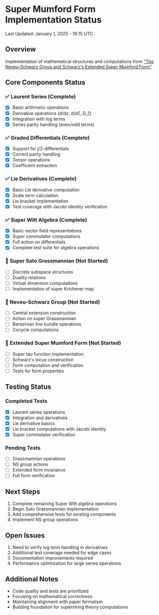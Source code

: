 # Super Mumford Form Implementation Status

Last Updated: January 1, 2025 - 19:15 UTC

## Overview
Implementation of mathematical structures and computations from ["The Neveu-Schwarz Group and Schwarz's Extended Super Mumford Form"](https://arxiv.org/pdf/2412.18585).

## Core Components Status

### ✅ Laurent Series (Complete)
- [x] Basic arithmetic operations 
- [x] Derivative operations (d/dz, d/dζ, D_ζ)
- [x] Integration with log terms
- [x] Series parity handling (even/odd terms)

### ✅ Graded Differentials (Complete)
- [x] Support for j/2-differentials
- [x] Correct parity handling
- [x] Tensor operations
- [x] Coefficient extraction

### ✅ Lie Derivatives (Complete)
- [x] Basic Lie derivative computation
- [x] Scale term calculation  
- [x] Lie bracket implementation
- [x] Test coverage with Jacobi identity verification

### ✅ Super Witt Algebra (Complete)
- [x] Basic vector field representations
- [x] Super commutator computations
- [x] Full action on differentials
- [x] Complete test suite for algebra operations

### 🔲 Super Sato Grassmannian (Not Started)
- [ ] Discrete subspace structures
- [ ] Duality relations
- [ ] Virtual dimension computations
- [ ] Implementation of super Krichever map

### 🔲 Neveu-Schwarz Group (Not Started)
- [ ] Central extension construction
- [ ] Action on super Grassmannian
- [ ] Berezinian line bundle operations
- [ ] Cocycle computations

### 🔲 Extended Super Mumford Form (Not Started) 
- [ ] Super tau function implementation
- [ ] Schwarz's locus construction
- [ ] Form computation and verification
- [ ] Tests for form properties

## Testing Status

### Completed Tests
- [x] Laurent series operations
- [x] Integration and derivatives
- [x] Lie derivative basics
- [x] Lie bracket computations with Jacobi identity
- [x] Super commutator verification

### Pending Tests
- [ ] Grassmannian operations
- [ ] NS group actions
- [ ] Extended form invariance
- [ ] Full form verification

## Next Steps

1. Complete remaining Super Witt algebra operations
2. Begin Sato Grassmannian implementation
3. Add comprehensive tests for existing components
4. Implement NS group operations

## Open Issues

1. Need to verify log term handling in derivatives
2. Additional test coverage needed for edge cases
3. Documentation improvements required
4. Performance optimization for large series operations

## Additional Notes

- Code quality and tests are prioritized
- Focusing on mathematical correctness
- Maintaining alignment with paper formalism
- Building foundation for superstring theory computations

